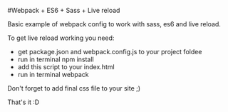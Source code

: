 #Webpack + ES6 + Sass + Live reload

Basic example of webpack config to work with sass, es6 and live reload.

To get live reload working you need:
- get package.json and webpack.config.js to your project foldee
- run in terminal npm install
- add this script <script src="http://localhost:35729/livereload.js"></script> to your index.html
- run in terminal webpack

Don't forget to add final css file to your site ;)

That's it :D